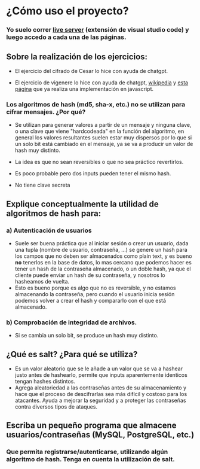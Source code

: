 # ¿Cómo uso el proyecto?
### Yo suelo correr [live server]() (extensión de visual studio code) y luego accedo a cada una de las páginas.


## Sobre la realización de los ejercicios:
* El ejercicio del cifrado de Cesar lo hice con ayuda de chatgpt.

* El ejercicio de vigenere lo hice con ayuda de chatgpt, [wikipedia](https://en.wikipedia.org/wiki/Vigen%C3%A8re_cipher) y [esta página](https://www.nayuki.io/page/vigenere-cipher-javascript) que ya realiza una implementación en javascript.


### Los algoritmos de hash (md5, sha-x, etc.) no se utilizan para cifrar mensajes. ¿Por qué?

* Se utilizan para generar valores a partir de un mensaje y ninguna clave, o una clave que viene "hardcodeada" en la función del algoritmo, en general los valores resultantes suelen estar muy dispersos por lo que si un solo bit está cambiado en el mensaje, ya se va a producir un valor de hash muy distinto.

* La idea es que no sean reversibles o que no sea práctico revertirlos.

* Es poco probable pero dos inputs pueden tener el mismo hash.

* No tiene clave secreta

## Explique conceptualmente la utilidad de algoritmos de hash para:
### a) Autenticación de usuarios

* Suele ser buena práctica que al iniciar sesión o crear un usuario, dada una tupla (nombre de usuario, contraseña, ...) se genere un hash para los campos que no deben ser almacenados como plain text, y es bueno **no** tenerlos en la base de datos, lo mas cercano que podemos hacer es tener un hash de la contraseña almacenado, o un doble hash, ya que el cliente puede enviar un hash de su contraseña, y nosotros lo hasheamos de vuelta.
* Esto es bueno porque es algo que no es reversible, y no estamos almacenando la contraseña, pero cuando el usuario inicia sesión podemos volver a crear el hash y compararlo con el que está almacenado.

### b) Comprobación de integridad de archivos.
* Si se cambia un solo bit, se produce un hash muy distinto.


## ¿Qué es salt? ¿Para qué se utiliza?
* Es un valor aleatorio que se le añade a un valor que se va a hashear justo antes de hashearlo, permite que inputs aparentemente identicos tengan hashes distintos.
* Agrega aleatoriedad a las contraseñas antes de su almacenamiento y hace que el proceso de descifrarlas sea más difícil y costoso para los atacantes. Ayuda a mejorar la seguridad y a proteger las contraseñas contra diversos tipos de ataques.


## Escriba un pequeño programa que almacene usuarios/contraseñas (MySQL, PostgreSQL, etc.) 
### Que permita registrarse/autenticarse, utilizando algún algoritmo de hash. Tenga en cuenta la utilización de salt.